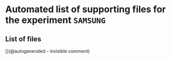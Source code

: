 # Automated list of supporting files for the __experiment `SAMSUNG`__

## List of files

[](@autogenerated - invisible comment)